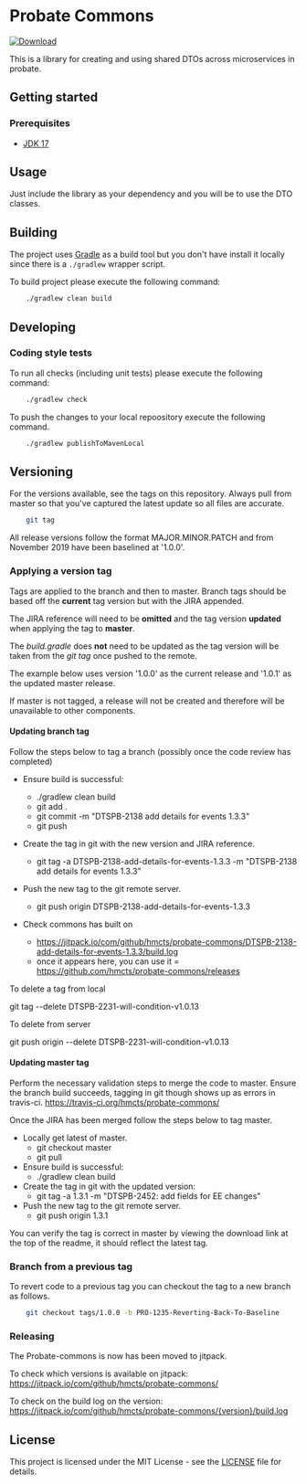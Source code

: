 # Probate Commons

<!--[![Build Status](https://travis-ci.org/hmcts/probate-commons.svg?branch=master)](https://travis-ci.org/hmcts/probate-commons) -->
[![Download](https://api.bintray.com/packages/hmcts/hmcts-maven/probate-commons/images/download.svg) ](https://bintray.com/hmcts/hmcts-maven/probate-commons/_latestVersion)

This is a library for creating and using shared DTOs across microservices in probate.

## Getting started

### Prerequisites

- [JDK 17](https://www.oracle.com/java)

## Usage

Just include the library as your dependency and you will be to use the DTO classes.

## Building

The project uses [Gradle](https://gradle.org) as a build tool but you don't have install it locally since there is a
`./gradlew` wrapper script.  

To build project please execute the following command:

```bash
    ./gradlew clean build
```

## Developing

### Coding style tests

To run all checks (including unit tests) please execute the following command:

```bash
    ./gradlew check
```

To push the changes to your local repoository execute the following command.

```bash
    ./gradlew publishToMavenLocal
```


## Versioning

For the versions available, see the tags on this repository. Always pull from master so that you've captured the latest update so all files are accurate.

```bash
    git tag
```

All release versions follow the format MAJOR.MINOR.PATCH and from November 2019 have been baselined at '1.0.0'.

### Applying a version tag

Tags are applied to the branch and then to master. 
Branch tags should be based off the **current** tag version but with the JIRA appended. 

The JIRA reference will need to be **omitted** and the tag version **updated** when applying the tag to **master**.

The *build.gradle* does **not** need to be updated as the tag version will be taken from the *git tag* once pushed to the remote.

The example below uses version '1.0.0' as the current release and '1.0.1' as the updated master release.

If master is not tagged, a release will not be created and therefore will be unavailable to other components.

#### Updating branch tag

Follow the steps below to tag a branch (possibly once the code review has completed) 
- Ensure build is successful: 
    - ./gradlew clean build
    - git add . 
    - git commit -m  "DTSPB-2138 add details for events 1.3.3"
    - git push
  
- Create the tag in git with the new version and JIRA reference.
    - git tag -a DTSPB-2138-add-details-for-events-1.3.3 -m "DTSPB-2138 add details for events 1.3.3"
- Push the new tag to the git remote server.
    - git push origin DTSPB-2138-add-details-for-events-1.3.3

- Check commons has built on
    - https://jitpack.io/com/github/hmcts/probate-commons/DTSPB-2138-add-details-for-events-1.3.3/build.log
    - once it appears here, you can use it = https://github.com/hmcts/probate-commons/releases
  
To delete a tag from local

git tag --delete DTSPB-2231-will-condition-v1.0.13

To delete from server

git push origin --delete DTSPB-2231-will-condition-v1.0.13

#### Updating master tag

Perform the necessary validation steps to merge the code to master. Ensure the branch build succeeds, tagging in git though shows up as errors in travis-ci.
https://travis-ci.org/hmcts/probate-commons/

Once the JIRA has been merged follow the steps below to tag master. 
- Locally get latest of master.
    - git checkout master
    - git pull
- Ensure build is successful: 
    - ./gradlew clean build
- Create the tag in git with the updated version:
    - git tag -a 1.3.1 -m "DTSPB-2452: add fields for EE changes"
- Push the new tag to the git remote server.
    - git push origin 1.3.1

You can verify the tag is correct in master by viewing the download link at the top of the readme, it should reflect the latest tag.

### Branch from a previous tag

To revert code to a previous tag you can checkout the tag to a new branch as follows.

```bash
    git checkout tags/1.0.0 -b PRO-1235-Reverting-Back-To-Baseline 
```

### Releasing
The Probate-commons is now has been moved to jitpack.

To check which versions is available on jitpack:
https://jitpack.io/com/github/hmcts/probate-commons/

To check on the build log on the version:
https://jitpack.io/com/github/hmcts/probate-commons/{version}/build.log


## License

This project is licensed under the MIT License - see the [LICENSE](LICENSE.md) file for details.
